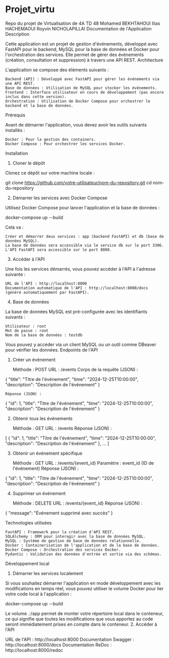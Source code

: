 # Projet_virtu
Repo du projet de Virtualisation de 4A TD 48
Mohamed BEKHTAHOUI
Ilias HACHEMAOUI
Royvin NICHOLAPILLAI
Documentation de l'Application
Description

Cette application est un projet de gestion d'événements, développé avec FastAPI pour le backend, MySQL pour la base de données et Docker pour l'orchestration des services. Elle permet de gérer des événements (création, consultation et suppression) à travers une API REST.
Architecture

L'application se compose des éléments suivants :

    Backend (API) : Développé avec FastAPI pour gérer les événements via une API REST.
    Base de données : Utilisation de MySQL pour stocker les événements.
    Frontend : Interface utilisateur en cours de développement (pas encore inclus dans cette version).
    Orchestration : Utilisation de Docker Compose pour orchestrer le backend et la base de données.

Prérequis

Avant de démarrer l'application, vous devez avoir les outils suivants installés :

    Docker : Pour la gestion des containers.
    Docker Compose : Pour orchestrer les services Docker.

Installation
1. Cloner le dépôt

Clonez ce dépôt sur votre machine locale :

git clone https://github.com/votre-utilisateur/nom-du-repository.git
cd nom-du-repository

2. Démarrer les services avec Docker Compose

Utilisez Docker Compose pour lancer l'application et la base de données :

docker-compose up --build

Cela va :

    Créer et démarrer deux services : app (backend FastAPI) et db (base de données MySQL).
    La base de données sera accessible via le service db sur le port 3306.
    L'API FastAPI sera accessible sur le port 8000.

3. Accéder à l'API

Une fois les services démarrés, vous pouvez accéder à l'API à l'adresse suivante :

    URL de l'API : http://localhost:8000
    Documentation automatique de l'API : http://localhost:8000/docs (généré automatiquement par FastAPI).

4. Base de données

La base de données MySQL est pré-configurée avec les identifiants suivants :

    Utilisateur : root
    Mot de passe : root
    Nom de la base de données : testdb

Vous pouvez y accéder via un client MySQL ou un outil comme DBeaver pour vérifier les données.
Endpoints de l'API
1. Créer un événement

    Méthode : POST
    URL : /events
    Corps de la requête (JSON) :

{
  "title": "Titre de l'événement",
  "time": "2024-12-25T10:00:00",
  "description": "Description de l'événement"
}

    Réponse (JSON) :

{
  "id": 1,
  "title": "Titre de l'événement",
  "time": "2024-12-25T10:00:00",
  "description": "Description de l'événement"
}

2. Obtenir tous les événements

    Méthode : GET
    URL : /events
    Réponse (JSON) :

[
  {
    "id": 1,
    "title": "Titre de l'événement",
    "time": "2024-12-25T10:00:00",
    "description": "Description de l'événement"
  },
  ...
]

3. Obtenir un événement spécifique

    Méthode : GET
    URL : /events/{event_id}
    Paramètre : event_id (ID de l'événement)
    Réponse (JSON) :

{
  "id": 1,
  "title": "Titre de l'événement",
  "time": "2024-12-25T10:00:00",
  "description": "Description de l'événement"
}

4. Supprimer un événement

    Méthode : DELETE
    URL : /events/{event_id}
    Réponse (JSON) :

{
  "message": "Événement supprimé avec succès"
}

Technologies utilisées

    FastAPI : Framework pour la création d'API REST.
    SQLAlchemy : ORM pour interagir avec la base de données MySQL.
    MySQL : Système de gestion de base de données relationnelle.
    Docker : Containerisation de l'application et de la base de données.
    Docker Compose : Orchestration des services Docker.
    Pydantic : Validation des données d'entrée et sortie via des schémas.

Développement local
1. Démarrer les services localement

Si vous souhaitez démarrer l'application en mode développement avec les modifications en temps réel, vous pouvez utiliser le volume Docker pour lier votre code local à l'application :

docker-compose up --build

Le volume .:/app permet de monter votre répertoire local dans le conteneur, ce qui signifie que toutes les modifications que vous apportez au code seront immédiatement prises en compte dans le conteneur.
2. Accéder à l'API
   
URL de l'API : http://localhost:8000
Documentation Swagger : http://localhost:8000/docs
Documentation ReDoc : http://localhost:8000/redoc
    
